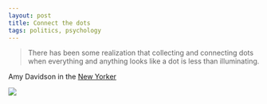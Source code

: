 ```yaml
---
layout: post
title: Connect the dots
tags: politics, psychology
--- 
```


> There has been some realization that collecting and connecting dots when everything and anything looks like a dot is less than illuminating.

Amy Davidson in the [New Yorker]

[New Yorker]:  http://nyr.kr/1PCoV3B

![](https://careaga.s3.amazonaws.com/2015-05-11-texas.png)
 
